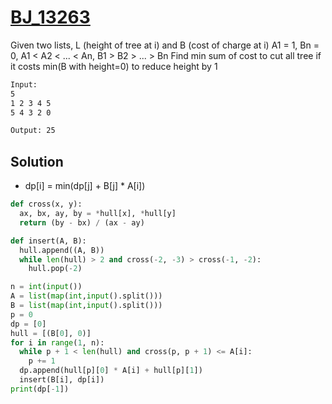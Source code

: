 # [BJ_13263](https://acmicpc.net/problem/13263)

Given two lists, L (height of tree at i) and B (cost of charge at i)
A1 = 1, Bn = 0, A1 < A2 < ... < An, B1 > B2 > ... > Bn
Find min sum of cost to cut all tree if it costs min(B with height=0) to reduce height by 1

```txt
Input:
5
1 2 3 4 5
5 4 3 2 0

Output: 25
```

## Solution

* dp[i] = min(dp[j] + B[j] * A[i])

```py
def cross(x, y):
  ax, bx, ay, by = *hull[x], *hull[y]
  return (by - bx) / (ax - ay)

def insert(A, B):
  hull.append((A, B))
  while len(hull) > 2 and cross(-2, -3) > cross(-1, -2):
    hull.pop(-2)

n = int(input())
A = list(map(int,input().split()))
B = list(map(int,input().split()))
p = 0
dp = [0]
hull = [(B[0], 0)]
for i in range(1, n):
  while p + 1 < len(hull) and cross(p, p + 1) <= A[i]:
    p += 1
  dp.append(hull[p][0] * A[i] + hull[p][1])
  insert(B[i], dp[i])
print(dp[-1])
```
